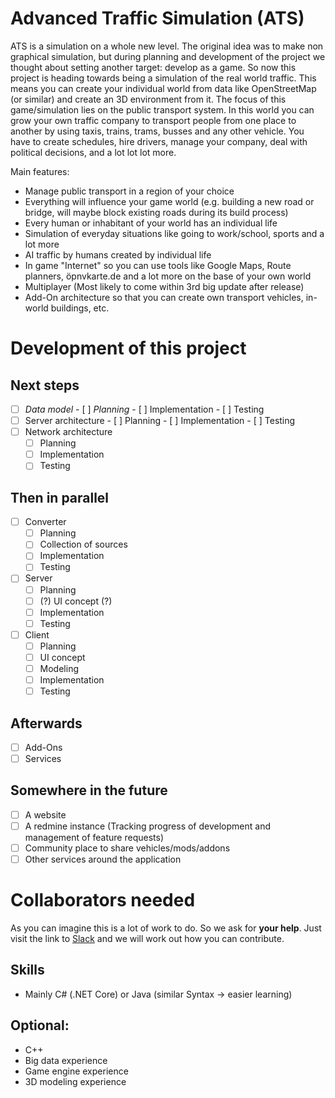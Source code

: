 # Advanced Traffic Simulation (ATS)

ATS is a simulation on a whole new level. The original idea was to make non graphical simulation, but during planning and development of the project we thought about setting another target: develop as a game. So now this project is heading towards being a simulation of the real world traffic. This means you can create your individual world from data like OpenStreetMap (or similar) and create an 3D environment from it. The focus of this game/simulation lies on the public transport system. In this world you can grow your own traffic company to transport people from one place to another by using taxis, trains, trams, busses and any other vehicle. You have to create schedules, hire drivers, manage your company, deal with political decisions, and a lot lot lot more.

Main features:

  - Manage public transport in a region of your choice
  - Everything will influence your game world (e.g. building a new road or bridge, will maybe block existing roads during its build process)
  - Every human or inhabitant of your world has an individual life
  - Simulation of everyday situations like going to work/school, sports and a lot more
  - AI traffic by humans created by individual life
  - In game "Internet" so you can use tools like Google Maps, Route planners, öpnvkarte.de and a lot more on the base of your own world
  - Multiplayer (Most likely to come within 3rd big update after release)
  - Add-On architecture so that you can create own transport vehicles, in-world buildings, etc.

# Development of this project

## Next steps
  - [ ] *Data model*
    	- [ ] *Planning*
    	- [ ] Implementation
    	- [ ] Testing
  - [ ] Server architecture
    	- [ ] Planning
    	- [ ] Implementation
    	- [ ] Testing
  - [ ] Network architecture
	- [ ] Planning
	- [ ] Implementation
	- [ ] Testing

## Then in parallel
  - [ ] Converter
  	- [ ] Planning
	- [ ] Collection of sources
	- [ ] Implementation
	- [ ] Testing
  - [ ] Server
	- [ ] Planning
	- [ ] (?) UI concept (?)
	- [ ] Implementation
	- [ ] Testing
  - [ ] Client
	- [ ] Planning
	- [ ] UI concept
	- [ ] Modeling
	- [ ] Implementation
	- [ ] Testing
	
## Afterwards
  - [ ] Add-Ons
  - [ ] Services
  
## Somewhere in the future
  - [ ] A website
  - [ ] A redmine instance (Tracking progress of development and management of feature requests)
  - [ ] Community place to share vehicles/mods/addons
  - [ ] Other services around the application

# Collaborators needed

As you can imagine this is a lot of work to do. So we ask for **your help**. Just visit the link to [Slack](https://goo.gl/Gh4Dw1) and we will work out how you can contribute.

## Skills
- Mainly C# (.NET Core) or Java (similar Syntax -> easier learning)

## Optional:
- C++
- Big data experience
- Game engine experience
- 3D modeling experience
